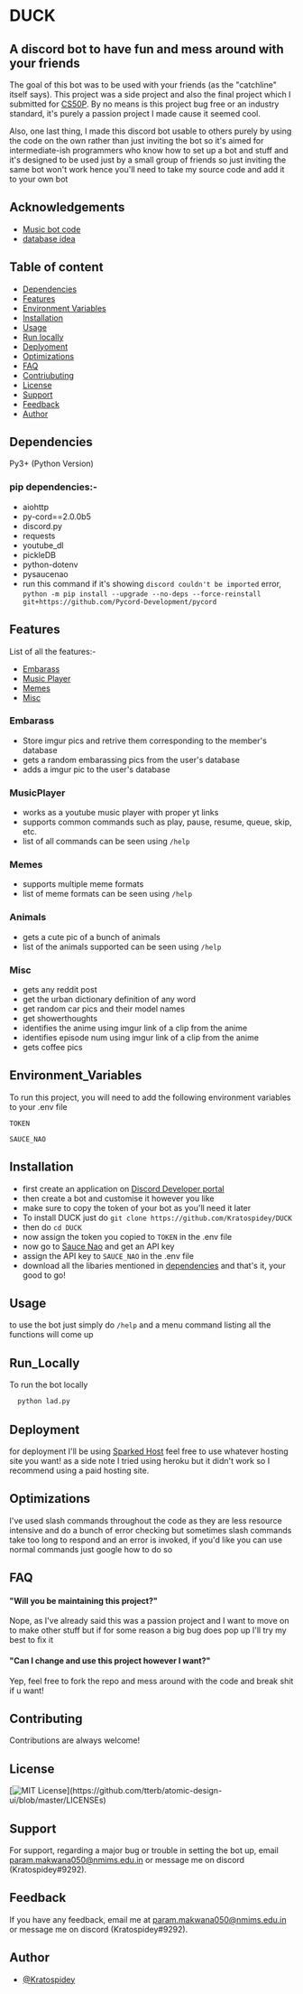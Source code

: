 # DUCK

## A discord bot to have fun and mess around with your friends

The goal of this bot was to be used with your friends (as the "catchline" itself says).
This project was a side project and also the final project which I submitted for [CS50P](https://cs50.harvard.edu/python/2022/).
By no means is this project bug free or an industry standard, it's purely a passion project I made
cause it seemed cool.

Also, one last thing, I made this discord bot usable to others purely by using the code on the own rather than just inviting the bot
so it's aimed for intermediate-ish programmers who know how to set up a bot and stuff
and it's designed to be used just by a small group of friends so just inviting the same bot won't work hence you'll need to take my source code and add it to your own bot

## Acknowledgements

- [Music bot code](https://stackoverflow.com/a/66630462/18929666)
- [database idea](https://www.freecodecamp.org/news/create-a-discord-bot-with-python/)

## Table of content

* [Dependencies](#Dependencies)
* [Features](#Features)
* [Environment Variables](#Environment_Variables)
* [Installation](#Installation)
* [Usage](#Usage)
* [Run locally](#Run_Locally)
* [Deplyoment](#Deplyoment)
* [Optimizations](#Optimizations)
* [FAQ](#FAQ)
* [Contriubuting](#Contriubuting)
* [License](#License)
* [Support](#Support)
* [Feedback](#Feedback)
* [Author](#Author)

## Dependencies

Py3+ (Python Version)

### pip dependencies:-

* aiohttp
* py-cord==2.0.0b5
* discord.py
* requests
* youtube_dl
* pickleDB
* python-dotenv
* pysaucenao
* run this command if it's showing `discord couldn't be imported` error, `python -m pip install --upgrade --no-deps --force-reinstall git+https://github.com/Pycord-Development/pycord`

## Features

List of all the features:-

* [Embarass](#Embarass)
* [Music Player](#MusicPlayer)
* [Memes](#Memes)
* [Misc](#Misc)

### Embarass

- Store imgur pics and retrive them corresponding to the member's database
- gets a random embarassing pics from the user's database
- adds a imgur pic to the user's database

### MusicPlayer

- works as a youtube music player with proper yt links
- supports common commands such as play, pause, resume, queue, skip, etc.
- list of all commands can be seen using `/help`

### Memes

- supports multiple meme formats
- list of meme formats can be seen using `/help`

### Animals

- gets a cute pic of a bunch of animals
- list of the animals supported can be seen using `/help`

### Misc

- gets any reddit post
- get the urban dictionary definition of any word
- get random car pics and their model names
- get showerthoughts
- identifies the anime using imgur link of a clip from the anime
- identifies episode num using imgur link of a clip from the anime
- gets coffee pics

## Environment_Variables

To run this project, you will need to add the following environment variables to your .env file

`TOKEN`

`SAUCE_NAO`

## Installation

* first create an application on [Discord Developer portal](https://discord.com/developers/applications)
* then create a bot and customise it however you like
* make sure to copy the token of your bot as you'll need it later
* To install DUCK just do `git clone https://github.com/Kratospidey/DUCK`
* then do `cd DUCK`
* now assign the token you copied to `TOKEN` in the .env file
* now go to [Sauce Nao](https://saucenao.com/) and get an API key
* assign the API key to `SAUCE_NAO` in the .env file
* download all the libaries mentioned in [dependencies](#dependencies)
  and that's it, your good to go!

## Usage

to use the bot just simply do `/help` and a menu command listing
all the functions will come up

## Run_Locally

To run the bot locally

```bash
  python lad.py
```

## Deployment

for deployment I'll be using [Sparked Host](https://sparkedhost.com/discord-bot-hosting)
feel free to use whatever hosting site you want!
as a side note I tried using heroku but it didn't work so I recommend using a paid hosting site.

## Optimizations

I've used slash commands throughout the code as they are less resource intensive
and do a bunch of error checking but sometimes slash commands take too long to respond
and an error is invoked, if you'd like you can use normal commands just google how to do so

## FAQ

#### "Will you be maintaining this project?"

Nope, as I've already said this was a passion project
and I want to move on to make other stuff but if for some reason a big bug does pop up
I'll try my best to fix it

#### "Can I change and use this project however I want?"

Yep, feel free to fork the repo and mess around with the code and break shit if u want!

## Contributing

Contributions are always welcome!

## License

[![MIT License](https://img.shields.io/apm/l/atomic-design-ui.svg?)](https://github.com/tterb/atomic-design-ui/blob/master/LICENSEs)

## Support

For support, regarding a major bug or trouble in setting the bot up,
email param.makwana050@nmims.edu.in or message me on discord (Kratospidey#9292).

## Feedback

If you have any feedback, email me at param.makwana050@nmims.edu.in or message me on discord (Kratospidey#9292).

## Author

- [@Kratospidey](https://www.github.com/Kratospidey)
